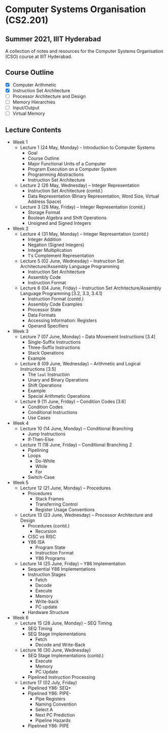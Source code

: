 # Computer Systems Organisation (CS2.201)
## Summer 2021, IIIT Hyderabad

A collection of notes and resources for the Computer Systems Organisation (CSO) course at IIIT Hyderabad.

## Course Outline
- [x] Computer Arithmetic
- [x] Instruction Set Architecture
- [ ] Processor Architecture and Design
- [ ] Memory Hierarchies
- [ ] Input/Output
- [ ] Virtual Memory

## Lecture Contents
* Week 1
    * Lecture 1 (24 May, Monday) – Introduction to Computer Systems
        - Goal
        - Course Outline
        - Major Functional Units of a Computer
        - Program Execution on a Computer System
        - Programming Abstractions
        - Instruction Set Architecture
    * Lecture 2 (26 May, Wednesday) – Integer Representation
        - Instruction Set Architecture (contd.)
        - Data Representation (Binary Representation, Word Size, Virtual Address Space)
    * Lecture 3 (28 May, Friday) – Integer Representation (contd.)
        - Storage Format
        - Boolean Algebra and Shift Operations
        - Unsigned and Signed Integers
* Week 2
    * Lecture 4 (31 May, Monday) – Integer Representation (contd.)
        - Integer Addition
        - Negation (Signed Integers)
        - Integer Multiplication
        - 1's Complement Representation
    * Lecture 5 (02 June, Wednesday) – Instruction Set Architecture/Assembly Language Programming
        - Instruction Set Architecture
        - Assembly Code
        - Instruction Format
    * Lecture 6 (04 June, Friday) – Instruction Set Architecture/Assembly Language Programming [3.2, 3.3, 3.4.1]
        - Instruction Format (contd.)
        - Assembly Code Examples
        - Processor State
        - Data Formats
        - Accessing Information: Registers
        - Operand Specifiers
* Week 3
    * Lecture 7 (07 June, Monday) – Data Movement Instructions [3.4]
        - Single-Suffix Instructions
        - Three-Suffix Instructions
        - Stack Operations
        - Example
    * Lecture 8 (09 June, Wednesday) – Arithmetic and Logical Instructions [3.5]
        - The `leal` Instruction
        - Unary and Binary Operations
        - Shift Operations
        - Example
        - Special Arithmetic Operations
    * Lecture 9 (11 June, Friday) – Condition Codes [3.6] 
        - Condition Codes
        - Conditional Instructions
        - Use Cases
* Week 4
    * Lecture 10 (14 June, Monday) – Conditional Branching
        - Jump Instructions
        - If-Then-Else
    * Lecture 11 (18 June, Friday) – Conditional Branching 2
        - Pipelining
        - Loops
            - Do-While
            - While
            - For
        - Switch-Case
* Week 5
    * Lecture 12 (21 June, Monday) – Procedures
        - Procedures
            - Stack Frames
            - Transferring Control
            - Register Usage Conventions
    * Lecture 13 (23 June, Wednesday) – Processor Architecture and Design
        - Procedures (contd.)
            - Recursion
        - CISC vs RISC
        - Y86 ISA
            - Program State
            - Instruction Format
            - Y86 Programs
    * Lecture 14 (25 June, Friday) – Y86 Implementation
        - Sequential Y86 Implementations
        - Instruction Stages
            - Fetch
            - Decode
            - Execute
            - Memory
            - Write-back
            - PC update
        - Hardware Structure
* Week 6
    * Lecture 15 (28 June, Monday) – SEQ Timing
        - SEQ Timing
        - SEQ Stage Implementations
            - Fetch
            - Decode and Write-Back
    * Lecture 16 (30 June, Wednesday)
        - SEQ Stage Implementations (contd.)
            - Execute
            - Memory
            - PC Update
        - Pipelined Instruction Processing
    * Lecture 17 (02 July, Friday)
        - Pipelined Y86: SEQ+
        - Pipelined Y86: PIPE-
            - Pipe Registers
            - Naming Convention
            - Select A
            - Next PC Prediction
            - Pipeline Hazards
        - Pipelined Y86: PIPE

